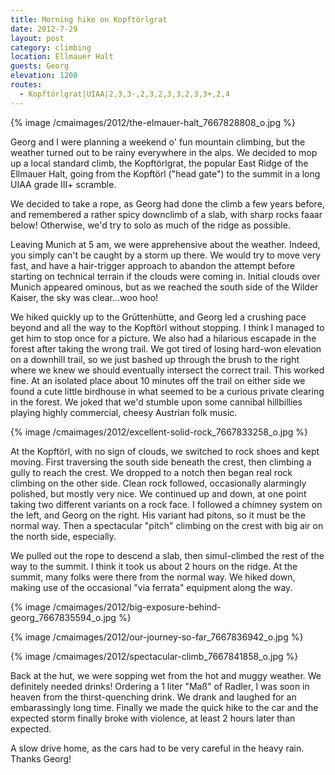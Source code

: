 ```yaml
---
title: Morning hike on Kopftörlgrat
date: 2012-7-29
layout: post
category: climbing
location: Ellmauer Halt
guests: Georg
elevation: 1200
routes:
  - Kopftörlgrat|UIAA|2,3,3-,2,3,2,3,3,2,3,3+,2,4
---
```


{% image /cmaimages/2012/the-elmauer-halt_7667828808_o.jpg %}
  
Georg and I were planning a weekend o' fun mountain climbing, but
the weather turned out to be rainy everywhere in the alps. We decided to
mop up a local standard climb, the Kopftörlgrat, the popular East Ridge
of the Ellmauer Halt, going from the Kopftörl ("head gate") to the summit
in a long UIAA grade III+ scramble.
  
  
We decided to take a rope, as Georg had done the climb a few years before,
and remembered a rather spicy downclimb of a slab, with sharp rocks faaar
below! Otherwise, we'd try to solo as much of the ridge as possible.
  
  
Leaving Munich at 5 am, we were apprehensive about the weather. Indeed,
you simply can't be caught by a storm up there. We would try to move very
fast, and have a hair-trigger approach to abandon the attempt before starting
on technical terrain if the clouds were coming in. Initial clouds over
Munich appeared ominous, but as we reached the south side of the Wilder
Kaiser, the sky was clear...woo hoo!
  
  
  
We hiked quickly up to the Grüttenhütte, and Georg led a crushing pace
beyond and all the way to the Kopftörl without stopping. I think I managed
to get him to stop once for a picture. We also had a hilarious escapade
in the forest after taking the wrong trail. We got tired of losing hard-won
elevation on a downhill trail, so we just bashed up through the brush to
the right where we knew we should eventually intersect the correct trail.
This worked fine. At an isolated place about 10 minutes off the trail on
either side we found a cute little birdhouse in what seemed to be a curious
private clearing in the forest. We joked that we'd stumble upon some cannibal
hillbillies playing highly commercial, cheesy Austrian folk music.
  
  
  
{% image /cmaimages/2012/excellent-solid-rock_7667833258_o.jpg %}
  
  
At the Kopftörl, with no sign of clouds, we switched to rock shoes
and kept moving. First traversing the south side beneath the crest, then
climbing a gully to reach the crest. We dropped to a notch then began real
rock climbing on the other side. Clean rock followed, occasionally alarmingly
polished, but mostly very nice. We continued up and down, at one point
taking two different variants on a rock face. I followed a chimney system
on the left, and Georg on the right. His variant had pitons, so it must
be the normal way. Then a spectacular "pitch" climbing on the crest with
big air on the north side, especially.
  
  
We pulled out the rope to descend a slab, then simul-climbed the rest
of the way to the summit. I think it took us about 2 hours on the ridge.
At the summit, many folks were there from the normal way. We hiked down,
making use of the occasional "via ferrata" equipment along the way.
  
  
{% image /cmaimages/2012/big-exposure-behind-georg_7667835594_o.jpg %}
  
{% image /cmaimages/2012/our-journey-so-far_7667836942_o.jpg %}
  
{% image /cmaimages/2012/spectacular-climb_7667841858_o.jpg %}
  
  
Back at the hut, we were sopping wet from the hot and muggy weather. We
definitely needed drinks! Ordering a 1 liter "Maß" of Radler, I was soon
in heaven from the thirst-quenching drink. We drank and laughed for an
embarassingly long time. Finally we made the quick hike to the car and
the expected storm finally broke with violence, at least 2 hours later
than expected.
  
  
A slow drive home, as the cars had to be very careful in the heavy rain.
Thanks Georg!
  
